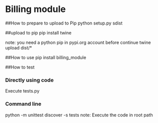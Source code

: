 # Billing module

##How to prepare to upload to Pip
python setup.py sdist

##upload to pip
pip install twine

note: you need a python pip in pypi.org account before continue 
twine upload dist/*

##How to use
pip install billing_module

##How to test

### Directly using code
Execute tests.py

### Command line
python -m unittest discover -s tests
note: Execute the code in root path
